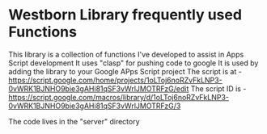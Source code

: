 # Westborn Library frequently used Functions

This library is a collection of functions I've developed to assist in Apps Script development
It uses "clasp" for pushing code to google
It is used by adding the library to your Google APps Script project
The script is at - https://script.google.com/home/projects/1oLToj6noRZvFkLNP3-0vWRK1BJNHO9bie3gAHi81qSF3vWrlJMOTRFzG/edit
The script ID is - https://script.google.com/macros/library/d/1oLToj6noRZvFkLNP3-0vWRK1BJNHO9bie3gAHi81qSF3vWrlJMOTRFzG/3

The code lives in the "server" directory
